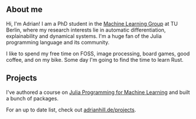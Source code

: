 ## About me
Hi, I'm Adrian! I am a PhD student in the [Machine Learning Group](https://web.ml.tu-berlin.de) at TU Berlin,
where my research interests lie in automatic differentiation, explainability and dynamical systems.
I'm a huge fan of the Julia programming language and its community. 

I like to spend my free time on FOSS, image processing, board games, good coffee, and on my bike.
Some day I'm going to find the time to learn Rust.

## Projects
I've authored a course on [Julia Programming for Machine Learning](https://github.com/adrhill/julia-ml-course) and built a bunch of packages.

For an up to date list, check out [adrianhill.de/projects](https://adrianhill.de/projects/).
